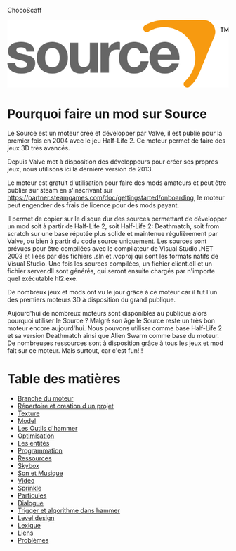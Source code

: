 
ChocoScaff

![](img/image1.png)

# Pourquoi faire un mod sur Source

Le Source est un moteur crée et développer par Valve, il est publié pour la premier fois en 2004 avec le jeu Half-Life 2. Ce moteur permet de faire des jeux 3D très avancés.

Depuis Valve met à disposition des développeurs pour créer ses propres jeux, nous utilisons ici la dernière version de 2013.

Le moteur est gratuit d'utilisation pour faire des mods amateurs et peut être publier sur steam en s'inscrivant sur <https://partner.steamgames.com/doc/gettingstarted/onboarding>, le moteur peut engendrer des frais de licence pour des mods payant.

Il permet de copier sur le disque dur des sources permettant de développer un mod soit à partir de Half-Life 2, soit Half-Life 2: Deathmatch, soit from scratch sur une base réputée plus solide et maintenue régulièrement par Valve, ou bien à partir du code source uniquement. Les sources sont prévues pour être compilées avec le compilateur de Visual Studio .NET 2003 et liées par des fichiers .sln et .vcproj qui sont les formats natifs de Visual Studio. Une fois les sources compilées, un fichier client.dll et un fichier server.dll sont générés, qui seront ensuite chargés par n'importe quel exécutable hl2.exe.

De nombreux jeux et mods ont vu le jour grâce à ce moteur car il fut l'un des premiers moteurs 3D à disposition du grand publique.

Aujourd'hui de nombreux moteurs sont disponibles au publique alors pourquoi utiliser le Source ? Malgré son âge le Source reste un très bon moteur encore aujourd'hui. Nous pouvons utiliser comme base Half-Life 2 et sa version Deathmatch ainsi que Alien Swarm comme base du moteur. De nombreuses ressources sont à disposition grâce à tous les jeux et mod fait sur ce moteur. Mais surtout, car c'est fun!!!

<div style="page-break-after: always"></div>

# Table des matières

- [Branche du moteur](branche.md)
- [Répertoire et creation d un projet](repertoire_et_creation_dun_projet.md)
- [Texture](texture.md)
- [Model](model.md)
- [Les Outils d'hammer](hammer.md)
- [Optimisation](optimisation.md)
- [Les entités](entity.md)
- [Programmation](programmation.md)
- [Ressources](ressource.md)
- [Skybox](skybox.md)
- [Son et Musique](sons.md)
- [Video](video.md)
- [Sprinkle](sprinkle.md)
- [Particules](particle.md)
- [Dialogue](dialogue.md)
- [Trigger et algorithme dans hammer](trigger_hammer.md)
- [Level design](level_design.md)
- [Lexique](lexique.md)
- [Liens](links.md)
- [Problèmes](probleme.md)